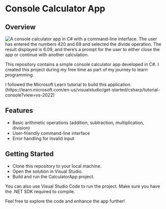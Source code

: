 <h1>Console Calculator App</h1>

<h2>Overview</h2>

<img src="https://github-production-user-asset-6210df.s3.amazonaws.com/89489853/345902456-7761a0f6-66fc-4c05-88c6-703c296cf2f5.png?X-Amz-Algorithm=AWS4-HMAC-SHA256&X-Amz-Credential=AKIAVCODYLSA53PQK4ZA%2F20240704%2Fus-east-1%2Fs3%2Faws4_request&X-Amz-Date=20240704T165517Z&X-Amz-Expires=300&X-Amz-Signature=20a71b950846863bb72f76916b0b027333b412caaa6edb37355dc0c5f1bc1e34&X-Amz-SignedHeaders=host&actor_id=89489853&key_id=0&repo_id=819641561" alt="A console calculator app in C# with a command-line interface. The user has entered the numbers 420 and 69 and selected the divide operation. The result displayed is 6.09, and there’s a prompt for the user to either close the app or continue with another calculation.">
<p>This repository contains a simple console calculator app developed in C#. I created this project during my free time as part of my journey to learn programming.</p>
<p>I followed the Microsoft Learn tutorial to build this application.<br>(https://learn.microsoft.com/en-us/visualstudio/get-started/csharp/tutorial-console?view=vs-2022)</p>
<h2>Features</h2>
<ul>
  <li>Basic arithmetic operations (addition, subtraction, multiplication, division)</li>
  <li>User-friendly command-line interface</li>
  <li>Error handling for invalid input</li>
</ul>
<h2>Getting Started</h2>
<ul>
  <li>Clone this repository to your local machine.</ol>
  <li>Open the solution in Visual Studio.</ol>
  <li>Build and run the CalculatorApp project.</ol>
</ul>
<p>You can also use Visual Studio Code to run the project. Make sure you have the .NET SDK required to compile.</p>

<p>Feel free to explore the code and enhance the app further!</p>
